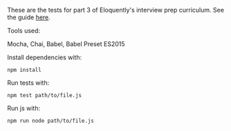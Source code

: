 These are the tests for part 3 of Eloquently's interview prep curriculum. See the guide [here](https://eloquent.ly/guides/interview-prep-03).

Tools used:

Mocha, Chai, Babel, Babel Preset ES2015

Install dependencies with:

```
npm install
```

Run tests with:

```
npm test path/to/file.js
```

Run js with:

```
npm run node path/to/file.js
```